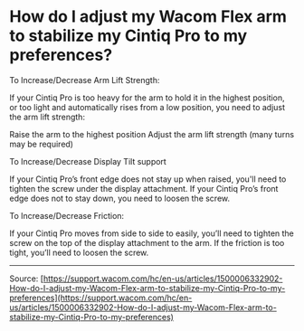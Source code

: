 # How do I adjust my Wacom Flex arm to stabilize my Cintiq Pro to my preferences?

To Increase/Decrease Arm Lift Strength:


If your Cintiq Pro is too heavy for the arm to hold it in the highest position, or too light and automatically rises from a low position, you need to adjust the arm lift strength:

Raise the arm to the highest position
Adjust the arm lift strength (many turns may be required)






To Increase/Decrease Display Tilt support


If your Cintiq Pro’s front edge does not stay up when raised, you'll need to tighten the screw under the display attachment. If your Cintiq Pro’s front edge does not to stay down, you need to loosen the screw.





To Increase/Decrease Friction:


If your Cintiq Pro moves from side to side to easily, you’ll need to tighten the screw on the top of the display attachment to the arm. If the friction is too tight, you’ll need to loosen the screw.

---
Source: [https://support.wacom.com/hc/en-us/articles/1500006332902-How-do-I-adjust-my-Wacom-Flex-arm-to-stabilize-my-Cintiq-Pro-to-my-preferences](https://support.wacom.com/hc/en-us/articles/1500006332902-How-do-I-adjust-my-Wacom-Flex-arm-to-stabilize-my-Cintiq-Pro-to-my-preferences)
